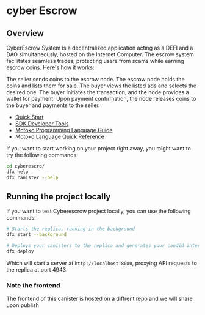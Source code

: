 # cyber Escrow

## Overview

CyberEscrow System is a decentralized application acting as a DEFI and a DAO simultaneously, hosted on the Internet Computer. The escrow system facilitates seamless trades, protecting users from scams while earning escrow coins. Here's how it works:

The seller sends coins to the escrow node.
The escrow node holds the coins and lists them for sale.
The buyer views the listed ads and selects the desired one.
The buyer initiates the transaction, and the node provides a wallet for payment.
Upon payment confirmation, the node releases coins to the buyer and payments to the seller.

- [Quick Start](https://internetcomputer.org/docs/current/developer-docs/setup/deploy-locally)
- [SDK Developer Tools](https://internetcomputer.org/docs/current/developer-docs/setup/install)
- [Motoko Programming Language Guide](https://internetcomputer.org/docs/current/motoko/main/motoko)
- [Motoko Language Quick Reference](https://internetcomputer.org/docs/current/motoko/main/language-manual)

If you want to start working on your project right away, you might want to try the following commands:

```bash
cd cyberescro/
dfx help
dfx canister --help
```

## Running the project locally

If you want to test Cyberescrow project locally, you can use the following commands:

```bash
# Starts the replica, running in the background
dfx start --background

# Deploys your canisters to the replica and generates your candid interface
dfx deploy
```



Which will start a server at `http://localhost:8080`, proxying API requests to the replica at port 4943.

### Note the frontend
The frontend of this canister is hosted on  a diffrent repo and we will share upon publish
